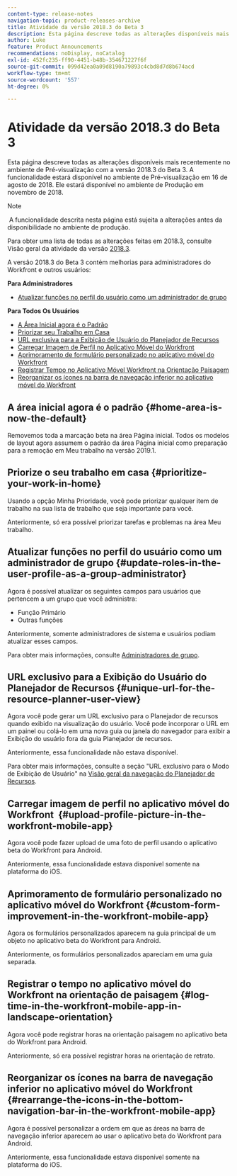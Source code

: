 ```yaml
---
content-type: release-notes
navigation-topic: product-releases-archive
title: Atividade da versão 2018.3 do Beta 3
description: Esta página descreve todas as alterações disponíveis mais recentemente no ambiente de Pré-visualização com a versão 2018.3 do Beta 3. A funcionalidade estará disponível no ambiente de Pré-visualização em 16 de agosto de 2018. Ele estará disponível no ambiente de Produção em novembro de 2018.
author: Luke
feature: Product Announcements
recommendations: noDisplay, noCatalog
exl-id: 452fc235-ff90-4451-b48b-354671227f6f
source-git-commit: 099d42ea0a09d8190a79893c4cbd8d7d8b674acd
workflow-type: tm+mt
source-wordcount: '557'
ht-degree: 0%

---
```


# Atividade da versão 2018.3 do Beta 3

Esta página descreve todas as alterações disponíveis mais recentemente no ambiente de Pré-visualização com a versão 2018.3 do Beta 3. A funcionalidade estará disponível no ambiente de Pré-visualização em 16 de agosto de 2018. Ele estará disponível no ambiente de Produção em novembro de 2018.

>[!NOTE]
>
> A funcionalidade descrita nesta página está sujeita a alterações antes da disponibilidade no ambiente de produção.

Para obter uma lista de todas as alterações feitas em 2018.3, consulte  Visão geral da atividade da versão [2018.3](../../../../product-announcements/product-releases/quarterly-release-archive/2018.3-release-activity/2018-3-release-activity-overview.md).

A versão 2018.3 do Beta 3 contém melhorias para administradores do Workfront e outros usuários:

**Para Administradores**

* [Atualizar funções no perfil do usuário como um administrador de grupo](#update-roles-in-the-user-profile-as-a-group-administrator)

**Para Todos Os Usuários**

* [A Área Inicial agora é o Padrão](#home-area-is-now-the-default)
* [Priorizar seu Trabalho em Casa](#prioritize-your-work-in-home)
* [URL exclusiva para a Exibição de Usuário do Planejador de Recursos](#unique-url-for-the-resource-planner-user-view)
* [Carregar Imagem de Perfil no Aplicativo Móvel do Workfront](#upload-profile-picture-in-the-workfront-mobile-app) 
* [Aprimoramento de formulário personalizado no aplicativo móvel do Workfront](#custom-form-improvement-in-the-workfront-mobile-app)
* [Registrar Tempo no Aplicativo Móvel Workfront na Orientação Paisagem](#log-time-in-the-workfront-mobile-app-in-landscape-orientation)
* [Reorganizar os ícones na barra de navegação inferior no aplicativo móvel do Workfront](#rearrange-the-icons-in-the-bottom-navigation-bar-in-the-workfront-mobile-app)

## A área inicial agora é o padrão {#home-area-is-now-the-default}

Removemos toda a marcação beta na área Página inicial. Todos os modelos de layout agora assumem o padrão da área Página inicial como preparação para a remoção em Meu trabalho na versão 2019.1.

## Priorize o seu trabalho em casa {#prioritize-your-work-in-home}

Usando a opção Minha Prioridade, você pode priorizar qualquer item de trabalho na sua lista de trabalho que seja importante para você.

Anteriormente, só era possível priorizar tarefas e problemas na área Meu trabalho.

## Atualizar funções no perfil do usuário como um administrador de grupo {#update-roles-in-the-user-profile-as-a-group-administrator}

Agora é possível atualizar os seguintes campos para usuários que pertencem a um grupo que você administra:

* Função Primário
* Outras funções

Anteriormente, somente administradores de sistema e usuários podiam atualizar esses campos. 

Para obter mais informações, consulte [Administradores de grupo](../../../../administration-and-setup/manage-groups/group-roles/group-administrators.md).

## URL exclusivo para a Exibição do Usuário do Planejador de Recursos {#unique-url-for-the-resource-planner-user-view}

Agora você pode gerar um URL exclusivo para o Planejador de recursos quando exibido na visualização do usuário. Você pode incorporar o URL em um painel ou colá-lo em uma nova guia ou janela do navegador para exibir a Exibição do usuário fora da guia Planejador de recursos.

Anteriormente, essa funcionalidade não estava disponível.

Para obter mais informações, consulte a seção &quot;URL exclusivo para o Modo de Exibição de Usuário&quot; na [Visão geral da navegação do Planejador de Recursos](../../../../resource-mgmt/resource-planning/resource-planner-navigation.md).

## Carregar imagem de perfil no aplicativo móvel do Workfront  {#upload-profile-picture-in-the-workfront-mobile-app}

Agora você pode fazer upload de uma foto de perfil usando o aplicativo beta do Workfront para Android.

Anteriormente, essa funcionalidade estava disponível somente na plataforma do iOS. 

<!--
<p data-mc-conditions="QuicksilverOrClassic.Draft mode">For more information, see .</p>
-->

## Aprimoramento de formulário personalizado no aplicativo móvel do Workfront {#custom-form-improvement-in-the-workfront-mobile-app}

Agora os formulários personalizados aparecem na guia principal de um objeto no aplicativo beta do Workfront para Android.

Anteriormente, os formulários personalizados apareciam em uma guia separada.

<!--
<p data-mc-conditions="QuicksilverOrClassic.Draft mode">For more information, see the "Editing Custom Forms" section in .</p>
-->

## Registrar o tempo no aplicativo móvel do Workfront na orientação de paisagem {#log-time-in-the-workfront-mobile-app-in-landscape-orientation}

Agora você pode registrar horas na orientação paisagem no aplicativo beta do Workfront para Android.

Anteriormente, só era possível registrar horas na orientação de retrato.

<!--
<p data-mc-conditions="QuicksilverOrClassic.Draft mode">For more information, see </p>
-->

## Reorganizar os ícones na barra de navegação inferior no aplicativo móvel do Workfront {#rearrange-the-icons-in-the-bottom-navigation-bar-in-the-workfront-mobile-app}

Agora é possível personalizar a ordem em que as áreas na barra de navegação inferior aparecem ao usar o aplicativo beta do Workfront para Android.

Anteriormente, essa funcionalidade estava disponível somente na plataforma do iOS.

<!--
<p data-mc-conditions="QuicksilverOrClassic.Draft mode">For more information, see .</p>
-->
